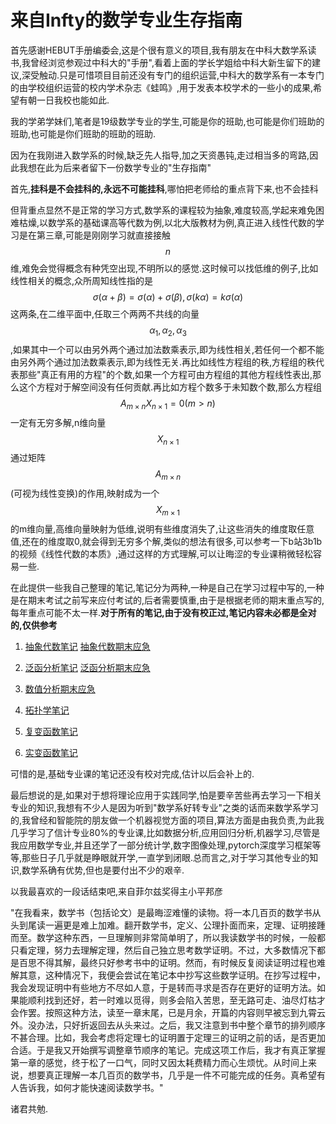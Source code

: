 # 来自Infty的数学专业生存指南

首先感谢HEBUT手册编委会,这是个很有意义的项目,我有朋友在中科大数学系读书,我曾经浏览参观过中科大的"手册",看着上面的学长学姐给中科大新生留下的建议,深受触动.只是可惜项目目前还没有专门的组织运营,中科大的数学系有一本专门的由学校组织运营的校内学术杂志《蛙鸣》,用于发表本校学术的一些小的成果,希望有朝一日我校也能如此.

我的学弟学妹们,笔者是19级数学专业的学生,可能是你的班助,也可能是你们班助的班助,也可能是你们班助的班助的班助.

因为在我刚进入数学系的时候,缺乏先人指导,加之天资愚钝,走过相当多的弯路,因此我想在此为后来者留下一份数学专业的"生存指南"

首先,__挂科是不会挂科的,永远不可能挂科__,哪怕把老师给的重点背下来,也不会挂科

但背重点显然不是正常的学习方式,数学系的课程较为抽象,难度较高,学起来难免困难枯燥,以数学系的基础课高等代数为例,以北大版教材为例,真正进入线性代数的学习是在第三章,可能是刚刚学习就直接接触$$n$$维,难免会觉得概念有种凭空出现,不明所以的感觉.这时候可以找低维的例子,比如线性相关的概念,众所周知线性指的是$$\sigma(\alpha+\beta) = \sigma(\alpha)+\sigma(\beta),\sigma(k\alpha) = k\sigma(\alpha)$$这两条,在二维平面中,任取三个两两不共线的向量$$\alpha_1,\alpha_2,\alpha_3$$,如果其中一个可以由另外两个通过加法数乘表示,即为线性相关,若任何一个都不能由另外两个通过加法数乘表示,即为线性无关.再比如线性方程组的秩,方程组的秩代表那些"真正有用的方程"的个数,如果一个方程可由方程组的其他方程线性表出,那么这个方程对于解空间没有任何贡献.再比如方程个数多于未知数个数,那么方程组$$A_{m\times n}X_{n\times 1} = 0(m>n)$$一定有无穷多解,n维向量$$X_{n\times 1}$$通过矩阵$$A_{m\times n}$$(可视为线性变换)的作用,映射成为一个$$X_{m\times 1}$$的m维向量,高维向量映射为低维,说明有些维度消失了,让这些消失的维度取任意值,还在的维度取0,就会得到无穷多个解,类似的想法有很多,可以参考一下b站3b1b的视频《线性代数的本质》,通过这样的方式理解,可以让晦涩的专业课稍微轻松容易一些.

在此提供一些我自己整理的笔记,笔记分为两种,一种是自己在学习过程中写的,一种是在期末考试之前写来应付考试的,后者需要慎重,由于是根据老师的期末重点写的,每年重点可能不太一样.__对于所有的笔记,由于没有校正过,笔记内容未必都是全对的,仅供参考__

1. [抽象代数笔记](Infty/Abstract_algebra_review.pdf)
[抽象代数期末应急](Infty/Abstract_algebra_review.pdf)

1. [泛函分析笔记](Infty/functional_analysis.pdf) [泛函分析期末应急](Infty/functional_analysis_review.pdf)

2. [数值分析期末应急](Infty/numbercial_analysis.pdf)

3. [拓扑学笔记](Infty/topology.pdf)

4. [复变函数笔记](Infty/complex_analysis.pdf)

5. [实变函数笔记](Infty/real_analysis.pdf)

可惜的是,基础专业课的笔记还没有校对完成,估计以后会补上的.

最后想说的是,如果对于想将理论应用于实践同学,怕是要辛苦些再去学习一下相关专业的知识,我想有不少人是因为听到"数学系好转专业"之类的话而来数学系学习的,我曾经和智能院的朋友做一个机器视觉方面的项目,算法方面是由我负责,为此我几乎学习了信计专业80%的专业课,比如数据分析,应用回归分析,机器学习,尽管是我应用数学专业,并且还学了一部分统计学,数字图像处理,pytorch深度学习框架等等,那些日子几乎就是睁眼就开学,一直学到闭眼.总而言之,对于学习其他专业的知识,数学系确有优势,但也是要付出不少的艰辛.

以我最喜欢的一段话结束吧,来自菲尔兹奖得主小平邦彦

"在我看来，数学书（包括论文）是最晦涩难懂的读物。将一本几百页的数学书从头到尾读一遍更是难上加难。翻开数学书，定义、公理扑面而来，定理、证明接踵而至。数学这种东西，一旦理解则非常简单明了，所以我读数学书的时候，一般都只看定理，努力去理解定理，然后自己独立思考数学证明。不过，大多数情况下都是百思不得其解，最终只好参考书中的证明。然而，有时候反复阅读证明过程也难解其意，这种情况下，我便会尝试在笔记本中抄写这些数学证明。在抄写过程中，我会发现证明中有些地方不尽如人意，于是转而寻求是否存在更好的证明方法。如果能顺利找到还好，若一时难以觅得，则多会陷入苦思，至无路可走、油尽灯枯才会作罢。按照这种方法，读至一章末尾，已是月余，开篇的内容则早被忘到九霄云外。没办法，只好折返回去从头来过。之后，我又注意到书中整个章节的排列顺序不甚合理。比如，我会考虑将定理七的证明置于定理三的证明之前的话，是否更加合适。于是我又开始撰写调整章节顺序的笔记。完成这项工作后，我才有真正掌握第一章的感觉，终于松了一口气，同时又因太耗费精力而心生烦忧。从时间上来说，想要真正理解一本几百页的数学书，几乎是一件不可能完成的任务。真希望有人告诉我，如何才能快速阅读数学书。"

诸君共勉.